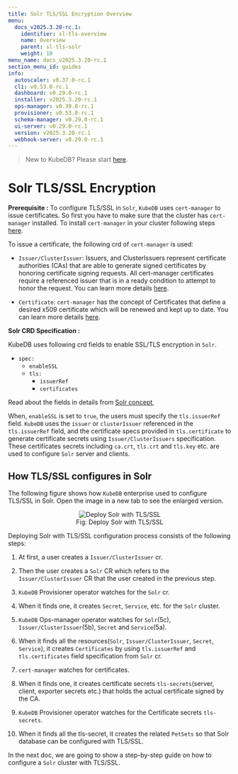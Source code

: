 ```yaml
---
title: Solr TLS/SSL Encryption Overview
menu:
  docs_v2025.3.20-rc.1:
    identifier: sl-tls-overview
    name: Overview
    parent: sl-tls-solr
    weight: 10
menu_name: docs_v2025.3.20-rc.1
section_menu_id: guides
info:
  autoscaler: v0.37.0-rc.1
  cli: v0.53.0-rc.1
  dashboard: v0.29.0-rc.1
  installer: v2025.3.20-rc.1
  ops-manager: v0.39.0-rc.1
  provisioner: v0.53.0-rc.1
  schema-manager: v0.29.0-rc.1
  ui-server: v0.29.0-rc.1
  version: v2025.3.20-rc.1
  webhook-server: v0.29.0-rc.1
---
```


> New to KubeDB? Please start [here](/docs/v2025.3.20-rc.1/README).

# Solr TLS/SSL Encryption

**Prerequisite :** To configure TLS/SSL in `Solr`, `KubeDB` uses `cert-manager` to issue certificates. So first you have to make sure that the cluster has `cert-manager` installed. To install `cert-manager` in your cluster following steps [here](https://cert-manager.io/docs/installation/kubernetes/).

To issue a certificate, the following crd of `cert-manager` is used:

- `Issuer/ClusterIssuer`: Issuers, and ClusterIssuers represent certificate authorities (CAs) that are able to generate signed certificates by honoring certificate signing requests. All cert-manager certificates require a referenced issuer that is in a ready condition to attempt to honor the request. You can learn more details [here](https://cert-manager.io/docs/concepts/issuer/).

- `Certificate`: `cert-manager` has the concept of Certificates that define a desired x509 certificate which will be renewed and kept up to date. You can learn more details [here](https://cert-manager.io/docs/concepts/certificate/).

**Solr CRD Specification :**

KubeDB uses following crd fields to enable SSL/TLS encryption in `Solr`.

- `spec:`
    - `enableSSL`
    - `tls:`
        - `issuerRef`
        - `certificates`

Read about the fields in details from [Solr concept](/docs/v2025.3.20-rc.1/guides/solr/concepts/solr),

When, `enableSSL` is set to `true`, the users must specify the `tls.issuerRef` field. `KubeDB` uses the `issuer` or `clusterIssuer` referenced in the `tls.issuerRef` field, and the certificate specs provided in `tls.certificate` to generate certificate secrets using `Issuer/ClusterIssuers` specification. These certificates secrets including `ca.crt`, `tls.crt` and `tls.key` etc. are used to configure `Solr` server and clients.

## How TLS/SSL configures in Solr

The following figure shows how `KubeDB` enterprise used to configure TLS/SSL in Solr. Open the image in a new tab to see the enlarged version.

<figure align="center">
<img alt="Deploy Solr with TLS/SSL" src="/docs/v2025.3.20-rc.1/images/solr/tls.svg">
<figcaption align="center">Fig: Deploy Solr with TLS/SSL</figcaption>
</figure>

Deploying Solr with TLS/SSL configuration process consists of the following steps:

1. At first, a user creates a `Issuer/ClusterIssuer` cr.

2. Then the user creates a `Solr` CR which refers to the `Issuer/ClusterIssuer` CR that the user created in the previous step.

3. `KubeDB` Provisioner operator watches for the `Solr` cr.

4. When it finds one, it creates `Secret`, `Service`, etc. for the `Solr` cluster.

5. `KubeDB` Ops-manager operator watches for `Solr`(5c), `Issuer/ClusterIssuer`(5b), `Secret` and `Service`(5a).

6. When it finds all the resources(`Solr`, `Issuer/ClusterIssuer`, `Secret`, `Service`), it creates `Certificates` by using `tls.issuerRef` and `tls.certificates` field specification from `Solr` cr.

7. `cert-manager` watches for certificates.

8. When it finds one, it creates certificate secrets `tls-secrets`(server, client, exporter secrets etc.) that holds the actual certificate signed by the CA.

9. `KubeDB` Provisioner  operator watches for the Certificate secrets `tls-secrets`.

10. When it finds all the tls-secret, it creates the related `PetSets` so that Solr database can be configured with TLS/SSL.

In the next doc, we are going to show a step-by-step guide on how to configure a `Solr` cluster with TLS/SSL.